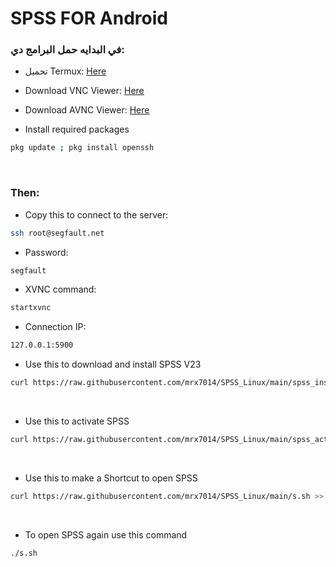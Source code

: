 # SPSS FOR Android

### في البدايه حمل البرامج دي:

- تحميل Termux: <a href="https://github.com/termux/termux-app/releases/download/v0.118.0/termux-app_v0.118.0+github-debug_universal.apk">Here</a>

- Download VNC Viewer: <a href="https://play.google.com/store/apps/details?id=com.realvnc.viewer.android">Here</a>

- Download AVNC Viewer: <a href="https://play.google.com/store/apps/details?id=com.gaurav.avnc">Here</a>

- Install required packages

```sh
pkg update ; pkg install openssh
```

<br>

### Then:

- Copy this to connect to the server:

```sh
ssh root@segfault.net
```
- Password:

```sh
segfault
```

- XVNC command:

```sh
startxvnc
```
- Connection IP:

```sh
127.0.0.1:5900
```

- Use this to download and install SPSS V23

```sh
curl https://raw.githubusercontent.com/mrx7014/SPSS_Linux/main/spss_installer.sh >> spss_installer.sh ; chmod +x spss_installer.sh ; ./spss_installer.sh
```

<br>

- Use this to activate SPSS

```sh
curl https://raw.githubusercontent.com/mrx7014/SPSS_Linux/main/spss_activator.sh >> spss_activator.sh ; chmod +x spss_activator.sh ; ./spss_activator.sh
```

<br>

- Use this to make a Shortcut to open SPSS

```sh
curl https://raw.githubusercontent.com/mrx7014/SPSS_Linux/main/s.sh >> s.sh ; chmod +x s.sh ; ./s.sh
```

<br>

- To open SPSS again use this command

```sh
./s.sh
```
